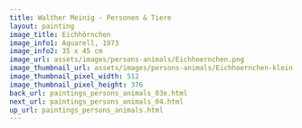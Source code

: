 ```yaml
---
title: Walther Meinig - Personen & Tiere
layout: painting
image_title: Eichhörnchen
image_info1: Aquarell, 1973
image_info2: 35 x 45 cm
image_url: assets/images/persons-animals/Eichhoernchen.png
image_thumbnail_url: assets/images/persons-animals/Eichhoernchen-klein.png
image_thumbnail_pixel_width: 512
image_thumbnail_pixel_height: 376
back_url: paintings_persons_animals_03e.html
next_url: paintings_persons_animals_04.html
up_url: paintings_persons_animals.html
---
```

